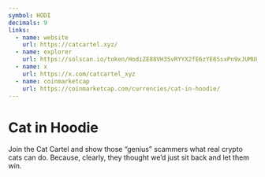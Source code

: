 ```yaml
---
symbol: HODI
decimals: 9
links:
  - name: website
    url: https://catcartel.xyz/
  - name: explorer
    url: https://solscan.io/token/HodiZE88VH3SvRYYX2fE6zYE6SsxPn9xJUMUkW1Dg6A
  - name: x
    url: https://x.com/catcartel_xyz
  - name: coinmarketcap
    url: https://coinmarketcap.com/currencies/cat-in-hoodie/
---
```


# Cat in Hoodie

Join the Cat Cartel and show those “genius” scammers what real crypto cats can do. Because, clearly, they thought we’d just sit back and let them win.
